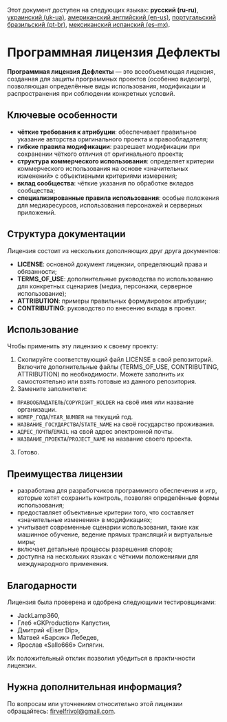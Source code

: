 Этот документ доступен на следующих языках: **русский (ru-ru)**, [украинский (uk-ua)](/other-langs/README_uk-ua.md), [американский английский (en-us)](/README.md), [португальский бразильский (pt-br)](/other-langs/README_pt-br.md), [мексиканский испанский (es-mx)](/other-langs/README_es-mx.md).

# Программная лицензия Дефлекты

**Программная лицензия Дефлекты** — это всеобъемлющая лицензия, созданная для защиты программных проектов (особенно видеоигр), позволяющая определённые виды использования, модификации и распространения при соблюдении конкретных условий.

## Ключевые особенности

* **чёткие требования к атрибуции**: обеспечивает правильное указание авторства оригинального проекта и правообладателя;
* **гибкие правила модификации**: разрешает модификации при сохранении чёткого отличия от оригинального проекта;
* **структура коммерческого использования**: определяет критерии коммерческого использования на основе «значительных изменений» с объективными критериями измерения;
* **вклад сообщества**: чёткие указания по обработке вкладов сообщества;
* **специализированные правила использования**: особые положения для медиаресурсов, использования персонажей и серверных приложений.

## Структура документации

Лицензия состоит из нескольких дополняющих друг друга документов:

* **LICENSE**: основной документ лицензии, определяющий права и обязанности;
* **TERMS_OF_USE**: дополнительные руководства по использованию для конкретных сценариев (медиа, персонажи, серверное использование);
* **ATTRIBUTION**: примеры правильных формулировок атрибуции;
* **CONTRIBUTING**: руководство по внесению вклада в проект.

## Использование

Чтобы применить эту лицензию к своему проекту:

1. Скопируйте соответствующий файл LICENSE в свой репозиторий. Включите дополнительные файлы (TERMS_OF_USE, CONTRIBUTING, ATTRIBUTION) по необходимости. Можете заполнить их самостоятельно или взять готовые из данного репозитория.
2. Замените заполнители:
* `ПРАВООБЛАДАТЕЛЬ`/`COPYRIGHT_HOLDER` на своё имя или название организации.
* `НОМЕР_ГОДА`/`YEAR_NUMBER` на текущий год.
* `НАЗВАНИЕ_ГОСУДАРСТВА`/`STATE_NAME` на своё государство проживания.
* `АДРЕС_ПОЧТЫ`/`EMAIL` на свой адрес электронной почты.
* `НАЗВАНИЕ_ПРОЕКТА`/`PROJECT_NAME` на название своего проекта.
3. Готово.

## Преимущества лицензии

* разработана для разработчиков программного обеспечения и игр, которые хотят сохранить контроль, позволяя определённые формы использования;
* предоставляет объективные критерии того, что составляет «значительные изменения» в модификациях;
* учитывает современные сценарии использования, такие как машинное обучение, ведение прямых трансляций и виртуальные миры;
* включает детальные процессы разрешения споров;
* доступна на нескольких языках с чёткими положениями для международного применения.

## Благодарности

Лицензия была проверена и одобрена следующими тестировщиками:

* JackLamp360,
* Глеб «GKProduction» Капустин,
* Дмитрий «Eiser Dip»,
* Матвей «Барсик» Лебедев,
* Ярослав «Sallo666» Сипягин.

Их положительный отклик позволил убедиться в практичности лицензии.

## Нужна дополнительная информация?

По вопросам или уточнениям относительно этой лицензии обращайтесь: <firvelfrivol@gmail.com>.
